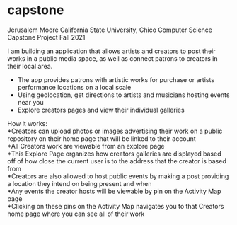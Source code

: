 # capstone

Jerusalem Moore
California State University, Chico 
Computer Science Capstone Project
Fall 2021

I am building an application that allows artists and creators to post their works in a public media space, as well as connect patrons 
to creators in their local area.
  - The app provides patrons with artistic works for purchase or artists performance locations on a local scale
  - Using geolocation, get directions to artists and musicians hosting events near you
  - Explore creators pages and view their individual galleries
  
How it works:  
*Creators can upload photos or images advertising their work on a public repository on their home page that will be linked to their account  
*All Creators work are viewable from an explore page  
  *This Explore Page organizes how creators galleries are displayed based off of how close the current user is to the address that the creator is based from  
 *Creators are also allowed to host public events by making a post providing a location they intend on being present and when  
  *Any events the creator hosts will be viewable by pin on the Activity Map page  
  *Clicking on these pins on the Activity Map navigates you to that Creators home page where you can see all of their work  
    
    
